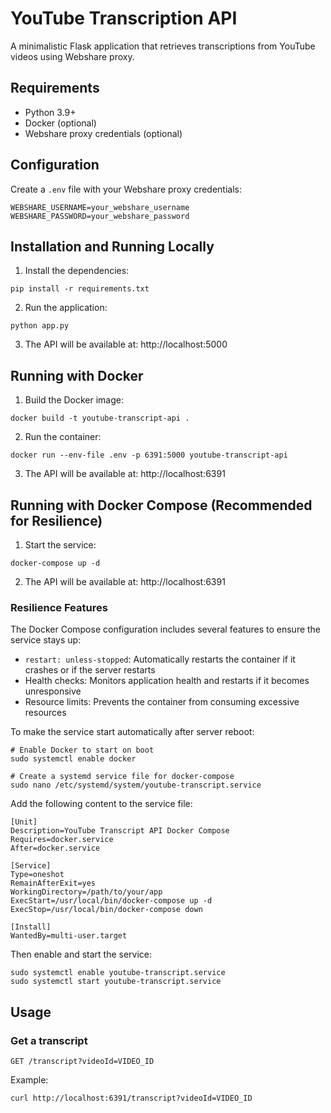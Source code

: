 # YouTube Transcription API

A minimalistic Flask application that retrieves transcriptions from YouTube videos using Webshare proxy.

## Requirements
- Python 3.9+
- Docker (optional)
- Webshare proxy credentials (optional)

## Configuration

Create a `.env` file with your Webshare proxy credentials:

```
WEBSHARE_USERNAME=your_webshare_username
WEBSHARE_PASSWORD=your_webshare_password
```

## Installation and Running Locally

1. Install the dependencies:
```
pip install -r requirements.txt
```

2. Run the application:
```
python app.py
```

3. The API will be available at: http://localhost:5000

## Running with Docker

1. Build the Docker image:
```
docker build -t youtube-transcript-api .
```

2. Run the container:
```
docker run --env-file .env -p 6391:5000 youtube-transcript-api
```

3. The API will be available at: http://localhost:6391

## Running with Docker Compose (Recommended for Resilience)

1. Start the service:
```
docker-compose up -d
```

2. The API will be available at: http://localhost:6391

### Resilience Features

The Docker Compose configuration includes several features to ensure the service stays up:

- `restart: unless-stopped`: Automatically restarts the container if it crashes or if the server restarts
- Health checks: Monitors application health and restarts if it becomes unresponsive
- Resource limits: Prevents the container from consuming excessive resources

To make the service start automatically after server reboot:

```
# Enable Docker to start on boot
sudo systemctl enable docker

# Create a systemd service file for docker-compose
sudo nano /etc/systemd/system/youtube-transcript.service
```

Add the following content to the service file:

```
[Unit]
Description=YouTube Transcript API Docker Compose
Requires=docker.service
After=docker.service

[Service]
Type=oneshot
RemainAfterExit=yes
WorkingDirectory=/path/to/your/app
ExecStart=/usr/local/bin/docker-compose up -d
ExecStop=/usr/local/bin/docker-compose down

[Install]
WantedBy=multi-user.target
```

Then enable and start the service:

```
sudo systemctl enable youtube-transcript.service
sudo systemctl start youtube-transcript.service
```

## Usage

### Get a transcript
```
GET /transcript?videoId=VIDEO_ID
```

Example:
```
curl http://localhost:6391/transcript?videoId=VIDEO_ID
``` 